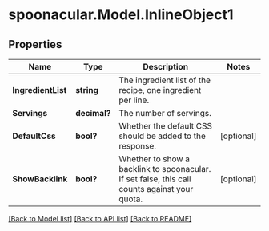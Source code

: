 # spoonacular.Model.InlineObject1
## Properties

Name | Type | Description | Notes
------------ | ------------- | ------------- | -------------
**IngredientList** | **string** | The ingredient list of the recipe, one ingredient per line. | 
**Servings** | **decimal?** | The number of servings. | 
**DefaultCss** | **bool?** | Whether the default CSS should be added to the response. | [optional] 
**ShowBacklink** | **bool?** | Whether to show a backlink to spoonacular. If set false, this call counts against your quota. | [optional] 

[[Back to Model list]](../README.md#documentation-for-models) [[Back to API list]](../README.md#documentation-for-api-endpoints) [[Back to README]](../README.md)

